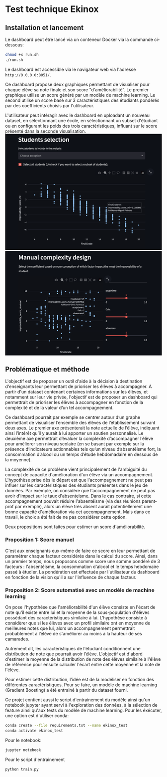 # Test technique Ekinox

## Installation et lancement

Le dashboard peut être lancé via un conteneur Docker via la commande ci-dessous:

```bash
chmod +x run.sh
./run.sh
```
Le dashboard est accessible via le navigateur web via l'adresse `http://0.0.0.0:8051/`.

Ce dashboard propose deux graphiques permettant de visualiser pour chaque élève sa note finale et son score "d'améliorabilité". Le premier graphique utilise un score généré par un modèle de machine learning. Le second utilise un score basé sur 3 caractéristiques des étudiants pondérés par des coefficients choisis par l'utilisateur.

L'utilisateur peut intéragir avec le dashboard en uploadant un nouveau dataset, en sélectionnant une école, en sélectionnant un subset d'étudiant ou en configurant les poids des trois caractéristiques, influant sur le score présenté dans la seconde visualisation. 
![Score machine learning](img/dashboard_1.png)
![Score manuel](img/dashboard_2.png)
## Problématique et méthode

L'objectif est de proposer un outil d'aide à la décision à destination d'enseignants leur permettant de prioriser les élèves à accompagner. A partir d'un dataset contenant certaines informations sur les élèves, et notamment sur leur vie privée, l'objectif est de proposer un dashboard qui permettrait de prioriser les élèves à accompagner en fonction de la complexité et de la valeur d’un tel accompagnement. 

Ce dashboard pourrait par exemple se centrer autour d’un graphe permettant de visualiser l’ensemble des élèves de l’établissement suivant deux axes. Le premier axe présenterait la note actuelle de l’élève, indiquant ainsi l’intérêt qu’il y aurait à lui apporter un soutien personnalisé. Le deuxième axe permettrait d’évaluer la complexité d’accompagner l’élève pour améliorer son niveau scolaire (en se basant par exemple sur la présence d’indicateurs actionnables tels qu’un niveau d’absentéisme fort, la consommation d’alcool ou un temps d’étude hebdomadaire en dessous de la moyenne).


La complexité de ce problème vient principalement de l'ambiguité du concept de capacité d'amélioration d'un élève via un accompagnement. L'hypothèse prise dès le départ est que l'accompagnement ne peut pas influer sur les caractéristiques des étudiants présentes dans le jeu de données. Par exemple, on considère que l'accompagnement ne peut pas avoir d'impact sur le taux d'absenteisme. Dans le cas contraire, si cette accompagnement pouvait réduire l'absentéisme (via des réunions parent-prof par exemple), alors un élève très absent aurait potentiellement une bonne capacité d'amélioration via cet accompagnement. Mais dans ce travail, le choix a été fait de ne pas considérer cette option.

Deux propositions sont faites pour estimer un score d'améliorabilité.

### Proposition 1: Score manuel

C'est aux enseignants eux-même de faire ce score en leur permettant de paramétrer chaque facteur considérés dans le calcul du score. Ainsi, dans un premier temps, nous proposons comme score une somme pondéré de 3 facteurs : l'absentéisme, la consommation d'alcool et le temps hebdomaire passé à étudier. La pondération est effectuée par l'utilisateur du dashboard en fonction de la vision qu'il a sur l'influence de chaque facteur.


### Proposition 2: Score automatisé avec un modèle de machine learning

On pose l'hypothèse que l'améliorabilité d'un élève consiste en l'écart de note qu'il existe entre lui et la moyenne de la sous-population d'élèves possédant des caractéristiques similaire à lui. L'hypothèse consiste à considèrer que si les élèves avec un profil similaire ont en moyenne de meilleures notes que lui, alors un accompagnement permettrait probablement à l’élève de s'améliorer au moins à la hauteur de ses camarades. 

Autrement dit, les caractéristiques de l'étudiant conditionnent une distribution de note que pourrait avoir l’élève. L'objectif est d'abord d'estimer la moyenne de la distribution de note des élèves similaire à l'élève de référence pour ensuite calculer l'écart entre cette moyenne et la note de l'élève. 

Pour estimer cette distribution, l'idée est de la modéliser en fonction des différentes caractéristiques. Pour se faire, un modèle de machine learning (Gradient Boosting) a été entrainé à partir du dataset fourni. 

Ce projet contient aussi le script d'entrainement du modèle ainsi qu'un notebook jupyter ayant servi à l'exploration des données, à la sélection de feature ainsi qu'aux tests du modèle de machine learning. Pour les éxécuter, une option est d'utiliser conda:

```bash
conda create --file requirements.txt --name ekinox_test
conda activate ekinox_test
```

Pour le notebook:
```bash
jupyter notebook
```

Pour le script d'entrainement

```bash
python train.py
```

